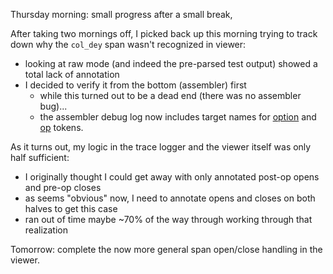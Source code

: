 Thursday morning: small progress after a small break,

After taking two mornings off, I picked back up this morning trying to track
down why the `col_dey` span wasn't recognized in viewer:
- looking at raw mode (and indeed the pre-parsed test output) showed a total
  lack of annotation
- I decided to verify it from the bottom (assembler) first
  - while this turned out to be a dead end (there was no assembler bug)...
  - the assembler debug log now includes target names for [option][4e44a8ad] and [op][05af08fc] tokens.

As it turns out, my logic in the trace logger and the viewer itself was only
half sufficient:
- I originally thought I could get away with only annotated post-op opens and
  pre-op closes
- as seems "obvious" now, I need to annotate opens and closes on both halves to
  get this case
- ran out of time maybe ~70% of the way through working through that
  realization

Tomorrow: complete the now more general span open/close handling in the viewer.

[4e44a8ad]: https://github.com/jcorbin/stackvm/commit/4e44a8ad24c0d729c96e7923820c37a19c11d9e1
[05af08fc]: https://github.com/jcorbin/stackvm/commit/05af08fc1ce81c0d3eac43f35a130bfc758a0c02
